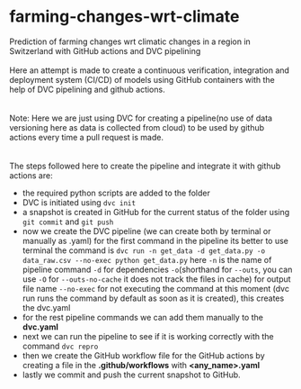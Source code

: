 # farming-changes-wrt-climate
Prediction of farming changes wrt climatic changes in a region in Switzerland with GitHub actions and DVC pipelining
<br><br> Here an attempt is made to create a continuous verification, integration and deployment system (CI/CD) of models using GitHub containers with the help of DVC pipelining and github actions.
<br><br><br> Note: Here we are just using DVC for creating a pipeline(no use of data versioning here as data is collected from cloud) to be used by github actions every time a pull request is made.
<br><br><br> The steps followed here to create the pipeline and integrate it with github actions are:
  - the required python scripts are added to the folder
  - DVC is initiated using `dvc init`
  - a snapshot is created in GitHub for the current status of the folder using `git commit` and `git push`
  - now we create the DVC pipeline (we can create both by terminal or manually as .yaml) for the first command in the pipeline its better to use terminal the command is `dvc run -n get_data -d get_data.py -o data_raw.csv --no-exec python get_data.py` here `-n` is the name of pipeline command `-d` for dependencies `-o`(shorthand for `--outs`, you can use `-O` for `--outs-no-cache` it does not track the files in cache) for output file name `--no-exec` for not executing the command at this moment (dvc run runs the command by default as soon as it is created), this creates the dvc.yaml
  - for the rest pipeline commands we can add them manually to the **dvc.yaml**
  - next we can run the pipeline to see if it is working correctly with the command `dvc repro`
  - then we create the GitHub workflow file for the GitHub actions by creating a file in the **.github/workflows** with **<any_name>.yaml**
  - lastly we commit and push the current snapshot to GitHub.

